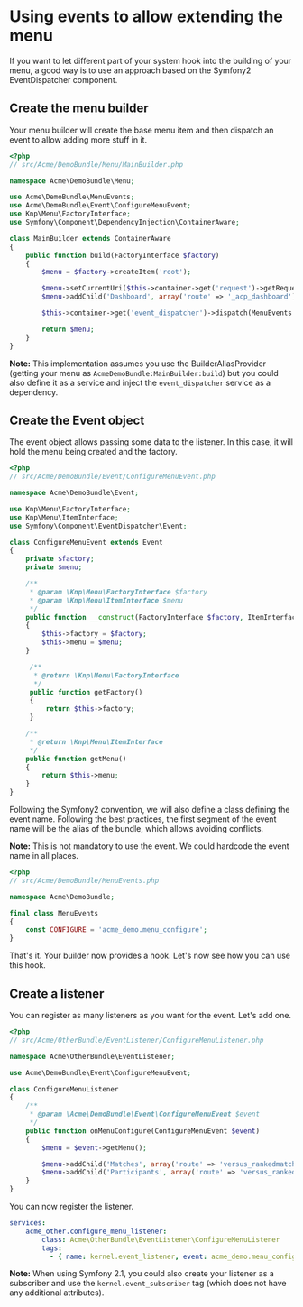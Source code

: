 Using events to allow extending the menu
========================================

If you want to let different part of your system hook into the building of
your menu, a good way is to use an approach based on the Symfony2 EventDispatcher
component.

## Create the menu builder

Your menu builder will create the base menu item and then dispatch an event
to allow adding more stuff in it.

```php
<?php
// src/Acme/DemoBundle/Menu/MainBuilder.php

namespace Acme\DemoBundle\Menu;

use Acme\DemoBundle\MenuEvents;
use Acme\DemoBundle\Event\ConfigureMenuEvent;
use Knp\Menu\FactoryInterface;
use Symfony\Component\DependencyInjection\ContainerAware;

class MainBuilder extends ContainerAware
{
    public function build(FactoryInterface $factory)
    {
        $menu = $factory->createItem('root');

        $menu->setCurrentUri($this->container->get('request')->getRequestUri());
        $menu->addChild('Dashboard', array('route' => '_acp_dashboard'));

        $this->container->get('event_dispatcher')->dispatch(MenuEvents::CONFIGURE, new ConfigureMenuEvent($factory, $menu));

        return $menu;
    }
}
```

**Note:** This implementation assumes you use the BuilderAliasProvider (getting
your menu as ``AcmeDemoBundle:MainBuilder:build``) but you could also define
it as a service and inject the ``event_dispatcher`` service as a dependency.

## Create the Event object

The event object allows passing some data to the listener. In this case,
it will hold the menu being created and the factory.

```php
<?php
// src/Acme/DemoBundle/Event/ConfigureMenuEvent.php

namespace Acme\DemoBundle\Event;

use Knp\Menu\FactoryInterface;
use Knp\Menu\ItemInterface;
use Symfony\Component\EventDispatcher\Event;

class ConfigureMenuEvent extends Event
{
    private $factory;
    private $menu;

    /**
     * @param \Knp\Menu\FactoryInterface $factory
     * @param \Knp\Menu\ItemInterface $menu
     */
    public function __construct(FactoryInterface $factory, ItemInterface $menu)
    {
        $this->factory = $factory;
        $this->menu = $menu;
    }

     /**
      * @return \Knp\Menu\FactoryInterface
      */
     public function getFactory()
     {
         return $this->factory;
     }

    /**
     * @return \Knp\Menu\ItemInterface
     */
    public function getMenu()
    {
        return $this->menu;
    }
}
```

Following the Symfony2 convention, we will also define a class defining the
event name. Following the best practices, the first segment of the event
name will be the alias of the bundle, which allows avoiding conflicts.

**Note:** This is not mandatory to use the event. We could hardcode the event
name in all places.

```php
<?php
// src/Acme/DemoBundle/MenuEvents.php

namespace Acme\DemoBundle;

final class MenuEvents
{
    const CONFIGURE = 'acme_demo.menu_configure';
}
```

That's it. Your builder now provides a hook. Let's now see how you can use
this hook.

## Create a listener

You can register as many listeners as you want for the event. Let's add one.

```php
<?php
// src/Acme/OtherBundle/EventListener/ConfigureMenuListener.php

namespace Acme\OtherBundle\EventListener;

use Acme\DemoBundle\Event\ConfigureMenuEvent;

class ConfigureMenuListener
{
    /**
     * @param \Acme\DemoBundle\Event\ConfigureMenuEvent $event
     */
    public function onMenuConfigure(ConfigureMenuEvent $event)
    {
        $menu = $event->getMenu();

        $menu->addChild('Matches', array('route' => 'versus_rankedmatch_acp_matches_index'));
        $menu->addChild('Participants', array('route' => 'versus_rankedmatch_acp_participants_index'));
    }
}
```

You can now register the listener.

```yaml
services:
    acme_other.configure_menu_listener:
        class: Acme\OtherBundle\EventListener\ConfigureMenuListener
        tags:
          - { name: kernel.event_listener, event: acme_demo.menu_configure, method: onMenuConfigure }
```

**Note:** When using Symfony 2.1, you could also create your listener as
a subscriber and use the ``kernel.event_subscriber`` tag (which does not
have any additional attributes).

